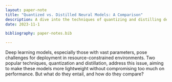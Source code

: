 ```yaml
---
layout: paper-note
title: "Quantized vs. Distilled Neural Models: A Comparison"
description: A dive into the techniques of quantizing and distilling deep learning models: What are they and how do they differ?
date: 2023-11-1

bibliography: paper-notes.bib

---
```




Deep learning models, especially those with vast parameters, pose challenges for deployment in resource-constrained environments. Two popular techniques, quantization and distillation, address this issue, aiming to make these models more lightweight without compromising too much on performance. But what do they entail, and how do they compare?
